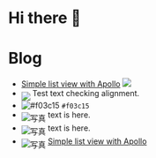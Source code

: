 # Hi there 👋

# Blog

* [Simple list view with Apollo](https://gist.github.com/narutaro/cd0006bc0d066fc6548534b1c1a36fb0) ![](https://via.placeholder.com/20)
*   <img src="https://via.placeholder.com/30" align="middle" /> Test text checking alignment.
* ![#f03c15](https://placehold.it/15/f03c15/000000?text=+) `#f03c15`
* <img src="https://via.placeholder.com/50" alt="写真" align="middle" /> text is here. 
* <img src="https://via.placeholder.com/100" alt="写真" align="middle" /> text is here. 
* <img src="https://via.placeholder.com/100/0000FF/808080?Text=Apollo" alt="写真" align="middle" /> [Simple list view with Apollo](https://gist.github.com/narutaro/cd0006bc0d066fc6548534b1c1a36fb0)


<!--
**narutaro/narutaro** is a ✨ _special_ ✨ repository because its `README.md` (this file) appears on your GitHub profile.

Here are some ideas to get you started:

- 🔭 I’m currently working on ...
- 🌱 I’m currently learning ...
- 👯 I’m looking to collaborate on ...
- 🤔 I’m looking for help with ...
- 💬 Ask me about ...
- 📫 How to reach me: ...
- 😄 Pronouns: ...
- ⚡ Fun fact: ...
-->
